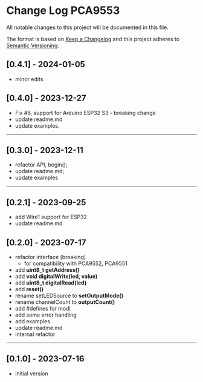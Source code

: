 # Change Log PCA9553

All notable changes to this project will be documented in this file.

The format is based on [Keep a Changelog](http://keepachangelog.com/)
and this project adheres to [Semantic Versioning](http://semver.org/).


## [0.4.1] - 2024-01-05
- minor edits


## [0.4.0] - 2023-12-27
- Fix #6, support for Arduino ESP32 S3 - breaking change
- update readme.md
- update examples.

----

## [0.3.0] - 2023-12-11
- refactor API, begin();
- update readme.md;
- update examples

----

## [0.2.1] - 2023-09-25
- add Wire1 support for ESP32
- update readme.md

## [0.2.0] - 2023-07-17
- refactor interface (breaking)
  - for compatibility with PCA9552, PCA9551
- add **uint8_t getAddress()**
- add **void digitalWrite(led, value)**
- add **uint8_t digitalRead(led)**
- add **reset()**
- rename setLEDSource to **setOutputMode()**
- rename channelCount to **outputCount()**
- add #defines for modi
- add some error handling
- add examples
- update readme.md
- internal refactor

----

## [0.1.0] - 2023-07-16
- initial version


